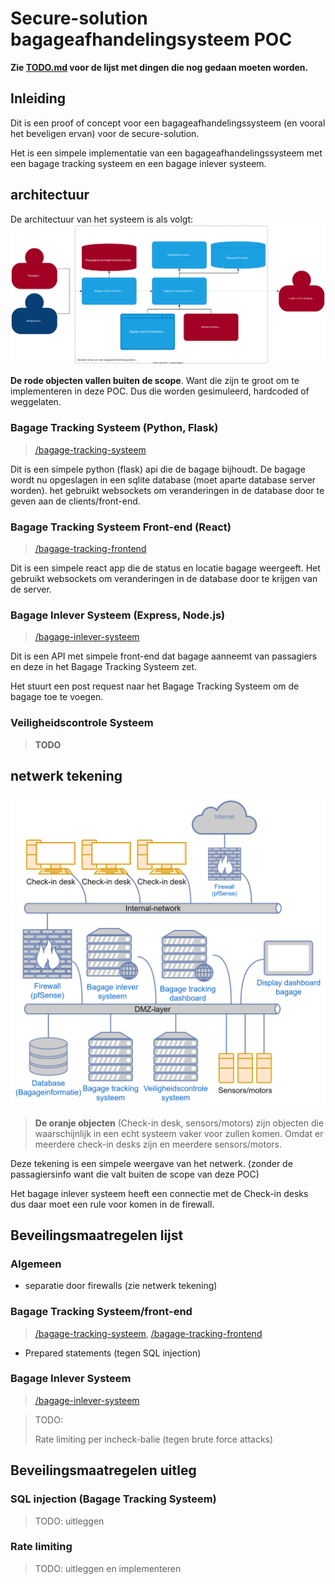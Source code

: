 # Secure-solution bagageafhandelingsysteem POC

**Zie [TODO.md](/TODO.md) voor de lijst met dingen die nog gedaan moeten worden.**

## Inleiding

Dit is een proof of concept voor een bagageafhandelingssysteem (en vooral het beveligen ervan) voor de secure-solution.

Het is een simpele implementatie van een bagageafhandelingssysteem met een bagage tracking systeem en een bagage inlever systeem.

## architectuur

De architectuur van het systeem is als volgt:
![architectuur](DocumentatieResources/c4-bagageafhandeling.svg)

**De rode objecten vallen buiten de scope**. Want die zijn te groot om te implementeren in deze POC. Dus die worden gesimuleerd, hardcoded of weggelaten.

### Bagage Tracking Systeem (Python, Flask)

> [/bagage-tracking-systeem](/bagage-tracking-systeem)


Dit is een simpele python (flask) api die de bagage bijhoudt. De bagage wordt nu opgeslagen in een sqlite database (moet aparte database server worden). het gebruikt websockets om veranderingen in de database door te geven aan de clients/front-end.

### Bagage Tracking Systeem Front-end (React)

> [/bagage-tracking-frontend](/bagage-tracking-frontend)

Dit is een simpele react app die de status en locatie bagage weergeeft. Het gebruikt websockets om veranderingen in de database door te krijgen van de server.

### Bagage Inlever Systeem (Express, Node.js)

> [/bagage-inlever-systeem](/bagage-inlever-systeem)

Dit is een API met simpele front-end dat bagage aanneemt van passagiers en deze in het Bagage Tracking Systeem zet.

Het stuurt een post request naar het Bagage Tracking Systeem om de bagage toe te voegen.

### Veiligheidscontrole Systeem

> **TODO**


## netwerk tekening

![netwerk tekening](DocumentatieResources/netwerk-bagageafhandeling.png)

> **De oranje objecten** (Check-in desk, sensors/motors) zijn objecten die waarschijnlijk in een echt systeem vaker voor zullen komen. Omdat er meerdere check-in desks zijn en meerdere sensors/motors.

Deze tekening is een simpele weergave van het netwerk. (zonder de passagiersinfo want die valt buiten de scope van deze POC)

Het bagage inlever systeem heeft een connectie met de Check-in desks dus daar moet een rule voor komen in de firewall.



## Beveilingsmaatregelen lijst

### Algemeen

- separatie door firewalls (zie netwerk tekening)

### Bagage Tracking Systeem/front-end

> [/bagage-tracking-systeem](/bagage-tracking-systeem), [/bagage-tracking-frontend](/bagage-tracking-frontend)

- Prepared statements (tegen SQL injection)

### Bagage Inlever Systeem

> [/bagage-inlever-systeem](/bagage-inlever-systeem)

>TODO:
>
>Rate limiting per incheck-balie (tegen brute force attacks)

## Beveilingsmaatregelen uitleg

### SQL injection (Bagage Tracking Systeem)

> TODO: uitleggen

### Rate limiting

> TODO: uitleggen en implementeren
